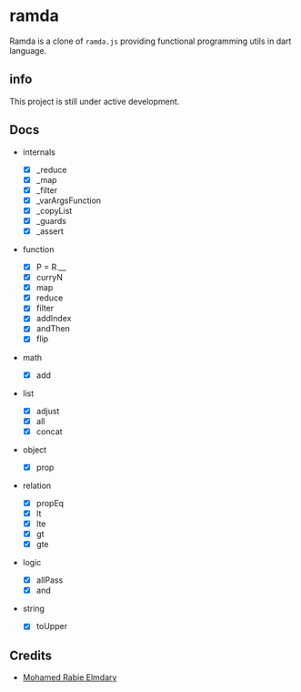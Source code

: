 # ramda

Ramda is a clone of `ramda.js` providing functional programming utils in dart language.

## info

This project is still under active development.

## Docs

- internals

  - [x] \_reduce
  - [x] \_map
  - [x] \_filter
  - [x] \_varArgsFunction
  - [x] \_copyList
  - [x] \_guards
  - [x] \_assert

- function

  - [x] P = R.\_\_
  - [x] curryN
  - [x] map
  - [x] reduce
  - [x] filter
  - [x] addIndex
  - [x] andThen
  - [x] flip

- math

  - [x] add

- list

  - [x] adjust
  - [x] all
  - [x] concat

- object

  - [x] prop

- relation

  - [x] propEq
  - [x] lt
  - [x] lte
  - [x] gt
  - [x] gte

- logic

  - [x] allPass
  - [x] and

- string

  - [x] toUpper

## Credits

- [Mohamed Rabie Elmdary](https://github.com/MohamedElmdary)
